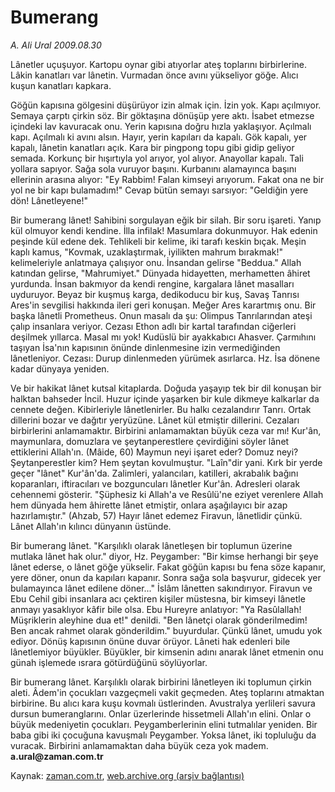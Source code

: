 # Bumerang

*A. Ali Ural 2009.08.30*

<tr><td class="metin" colspan="2" style="padding-top: 20px; padding-left: 5px; padding-right: 10px;">Lânetler uçuşuyor. Kartopu oynar gibi atıyorlar ateş toplarını birbirlerine. Lâkin kanatları var lânetin. Vurmadan önce avını yükseliyor göğe. Alıcı kuşun kanatları kapkara.</td></tr><tr><td class="metin" colspan="2" style="padding-top: 20px; padding-left: 5px; padding-right: 10px;"><p>Göğün kapısına gölgesini düşürüyor izin almak için. İzin yok. Kapı açılmıyor. Semaya çarptı çirkin söz. Bir göktaşına dönüşüp yere aktı. İsabet etmezse içindeki lav kavuracak onu. Yerin kapısına doğru hızla yaklaşıyor. Açılmalı kapı. Açılmalı ki avını alsın. Hayır, yerin kapıları da kapalı. Gök kapalı, yer kapalı, lânetin kanatları açık. Kara bir pingpong topu gibi gidip geliyor semada. Korkunç bir hışırtıyla yol arıyor, yol alıyor. Anayollar kapalı. Tali yollara sapıyor. Sağa sola vuruyor başını. Kurbanını alamayınca başını ellerinin arasına alıyor: "Ey Rabbim! Falan kimseyi arıyorum. Fakat ona ne bir yol ne bir kapı bulamadım!" Cevap bütün semayı sarsıyor: "Geldiğin yere dön! Lânetleyene!"
<p>Bir bumerang lânet! Sahibini sorgulayan eğik bir silah. Bir soru işareti. Yanıp kül olmuyor kendi kendine. İlla infilak! Masumlara dokunmuyor. Hak edenin peşinde kül edene dek. Tehlikeli bir kelime, iki tarafı keskin bıçak. Meşin kaplı kamus, "Kovmak, uzaklaştırmak, iyilikten mahrum bırakmak!" kelimeleriyle anlatmaya çalışıyor onu. İnsandan gelirse "Beddua." Allah katından gelirse, "Mahrumiyet." Dünyada hidayetten, merhametten âhiret yurdunda. İnsan bakmıyor da kendi rengine, kargalara lânet masalları uyduruyor. Beyaz bir kuşmuş karga, dedikoducu bir kuş, Savaş Tanrısı Ares'in sevgilisi hakkında ileri geri konuşan. Meğer Ares karartmış onu. Bir başka lânetli Prometheus. Onun masalı da şu: Olimpus Tanrılarından ateşi çalıp insanlara veriyor. Cezası Ethon adlı bir kartal tarafından ciğerleri deşilmek yıllarca. Masal mı yok! Kudüslü bir ayakkabıcı Ahasver. Çarmıhını taşıyan İsa'nın kapısının önünde dinlenmesine izin vermediğinden lânetleniyor. Cezası: Durup dinlenmeden yürümek asırlarca. Hz. İsa dönene kadar dünyaya yeniden.
<p>Ve bir hakikat lânet kutsal kitaplarda. Doğuda yaşayıp tek bir dil konuşan bir halktan bahseder İncil. Huzur içinde yaşarken bir kule dikmeye kalkarlar da cennete değen. Kibirleriyle lânetlenirler. Bu halkı cezalandırır Tanrı. Ortak dillerini bozar ve dağıtır yeryüzüne. Lânet kül etmiştir dillerini. Cezaları birbirlerini anlamamaktır. Birbirini anlamamaktan büyük ceza var mı! Kur'ân, maymunlara, domuzlara ve şeytanperestlere çevirdiğini söyler lânet ettiklerini Allah'ın. (Mâide, 60) Maymun neyi işaret eder? Domuz neyi? Şeytanperestler kim? Hem şeytan kovulmuştur. "Laîn"dir yani. Kırk bir yerde geçer "lânet" Kur'ân'da. Zalimleri, yalancıları, katilleri, akrabalık bağını koparanları, iftiracıları ve bozguncuları lânetler Kur'ân. Adresleri olarak cehennemi gösterir. "Şüphesiz ki Allah'a ve Resûlü'ne eziyet verenlere Allah hem dünyada hem âhirette lânet etmiştir, onlara aşağılayıcı bir azap hazırlamıştır." (Ahzab, 57) Hayır lânet edemez Firavun, lânetlidir çünkü. Lânet Allah'ın kılıncı dünyanın üstünde.
<p>Bir bumerang lânet. "Karşılıklı olarak lânetleşen bir toplumun üzerine mutlaka lânet hak olur." diyor, Hz. Peygamber: "Bir kimse herhangi bir şeye lânet ederse, o lânet göğe yükselir. Fakat göğün kapısı bu fena söze kapanır, yere döner, onun da kapıları kapanır. Sonra sağa sola başvurur, gidecek yer bulamayınca lânet edilene döner..." İslâm lânetten sakındırıyor. Firavun ve Ebu Cehil gibi insanlara acı çektiren kişiler müstesna, bir kimseyi lânetle anmayı yasaklıyor kâfir bile olsa. Ebu Hureyre anlatıyor: "Ya Rasûlallah! Müşriklerin aleyhine dua et!" denildi. "Ben lânetçi olarak gönderilmedim! Ben ancak rahmet olarak gönderildim." buyurdular. Çünkü lânet, umudu yok ediyor. Dönüş kapısının önüne duvar örüyor. Lâneti hak edenleri bile lânetlemiyor büyükler. Büyükler, bir kimsenin adını anarak lânet etmenin onu günah işlemede ısrara götürdüğünü söylüyorlar.
<p>Bir bumerang lânet. Karşılıklı olarak birbirini lânetleyen iki toplumun çirkin aleti. Âdem'in çocukları vazgeçmeli vakit geçmeden. Ateş toplarını atmaktan birbirine. Bu alıcı kara kuşu kovmalı üstlerinden. Avustralya yerlileri savura dursun bumeranglarını. Onlar üzerlerinde hissetmeli Allah'ın elini. Onlar o büyük medeniyetin çocukları. Peygamberlerinin elini tutmalılar yeniden. Bir baba gibi iki çocuğuna kavuşmalı Peygamber. Yoksa lânet, iki topluluğu da vuracak. Birbirini anlamamaktan daha büyük ceza yok madem. <b>a.ural@zaman.com.tr</b><br/></p></p></p></p></p></td></tr>

Kaynak: [zaman.com.tr](http://zaman.com.tr/yazar.do?yazino=886179), [web.archive.org (arşiv bağlantısı)](http://web.archive.org/web/20090903165045/http://zaman.com.tr:80/yazar.do?yazino=886179)
